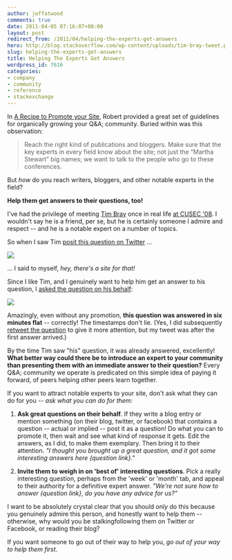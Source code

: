 ```yaml
---
author: jeffatwood
comments: true
date: 2011-04-05 07:16:07+00:00
layout: post
redirect_from: /2011/04/helping-the-experts-get-answers
hero: http://blog.stackoverflow.com/wp-content/uploads/tim-bray-tweet.png
slug: helping-the-experts-get-answers
title: Helping The Experts Get Answers
wordpress_id: 7616
categories:
- company
- community
- reference
- stackexchange
---
```


In [A Recipe to Promote your Site](http://blog.stackoverflow.com/2010/08/a-recipe-to-promote-your-site/), Robert provided a great set of guidelines for organically growing your Q&A; community. Buried within was this observation:



<blockquote>
Reach the right kind of publications and bloggers. Make sure that the key experts in every field know about the site; not just the “Martha Stewart” big names; we want to talk to the people who go to these conferences.
</blockquote>



But _how_ do you reach writers, bloggers, and other notable experts in the field?

**Help them get answers to their questions, too!** 

I've had the privilege of meeting [Tim Bray](http://en.wikipedia.org/wiki/Tim_Bray) once in real life [at CUSEC '08](http://www.codinghorror.com/blog/2008/01/see-you-at-cusec-2008.html). I wouldn't say he is a friend, per se, but he is certainly someone I admire and respect -- and he is a notable expert on a number of topics.

So when I saw Tim [posit this question on Twitter](http://twitter.com/#!/timbray/status/53139383058051072) ...

[![](http://blog.stackoverflow.com/wp-content/uploads/tim-bray-tweet.png)](http://twitter.com/#!/timbray/status/53139383058051072)

... I said to myself, _hey, there's a site for that!_

Since I like Tim, and I genuinely want to help him get an answer to his question, I [asked the question on his behalf](http://apple.stackexchange.com/questions/11100/getting-a-graphic-on-the-clipboard-to-disk):

[![](http://blog.stackoverflow.com/wp-content/uploads/apple-bray-post.png)](http://apple.stackexchange.com/questions/11100/getting-a-graphic-on-the-clipboard-to-disk)

Amazingly, even without any promotion, **this question was answered in six minutes flat** -- correctly! The timestamps don't lie.  (Yes, I did subsequently [retweet the question](http://twitter.com/#!/codinghorror/status/53142579574874112) to give it more attention, but my tweet was after the first answer arrived.)

By the time Tim saw "his" question, it was already answered, excellently! **What better way could there be to introduce an expert to your community than presenting them with an immediate answer to their question?** Every Q&A; community we operate is predicated on this simple idea of paying it forward, of peers helping other peers learn together.

If you want to attract notable experts to your site, don't ask what they can do for you -- _ask what you can do for them:_





  1. **Ask great questions on their behalf**. If they write a blog entry or mention something (on their blog, twitter, or facebook) that contains a question -- actual or implied -- post it as a question! Do what you can to promote it, then wait and see what kind of response it gets. Edit the answers, as I did, to make them exemplary. Then bring it to their attention. _"I thought you brought up a great question, and it got some interesting answers here {question link}."_

  2. **Invite them to weigh in on 'best of' interesting questions**. Pick a really interesting question, perhaps from the 'week' or 'month' tab, and appeal to their authority for a definitive expert answer. _"We're not sure how to answer {question link}, do you have any advice for us?"_


I want to be absolutely crystal clear that you should _only_ do this because you genuinely admire this person, and honestly want to help them -- otherwise, why would you be stalkingfollowing them on Twitter or Facebook, or reading their blog?

If you want someone to go out of their way to help you, _go out of your way to help them first_. 

